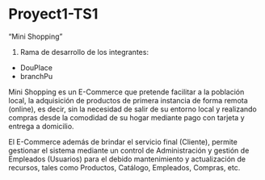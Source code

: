 # Proyect1-TS1
“Mini Shopping”

1. Rama de desarrollo de los integrantes:
- DouPlace
- branchPu

Mini Shopping es un E-Commerce que pretende facilitar a la población local, la adquisición de productos de primera instancia de forma remota (online), es decir, sin la necesidad de salir de su entorno local y realizando compras desde la comodidad de su hogar mediante pago con tarjeta y entrega a domicilio.

El E-Commerce además de brindar el servicio final (Cliente), permite gestionar el sistema mediante un control de Administración y gestión de Empleados (Usuarios) para el debido mantenimiento y actualización de recursos, tales como Productos, Catálogo, Empleados, Compras, etc.

